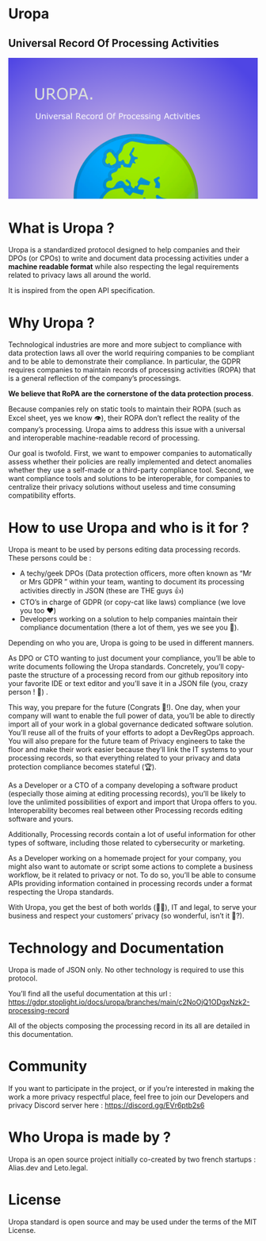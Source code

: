 # Uropa
## Universal Record Of Processing Activities

![alt_text](images/Welcome.png "Welcome image")



# What is Uropa ? 

Uropa is a standardized protocol designed to help companies and their DPOs (or CPOs) to write and document data processing activities under a **machine readable format** while also respecting the legal requirements related to privacy laws all around the world.

It is inspired from the open API specification.


# Why Uropa ?

Technological industries are more and more subject to compliance with data protection laws all over the world requiring companies to be compliant and to be able to demonstrate their compliance. In particular, the GDPR requires companies to maintain records of processing activities (ROPA) that is a general reflection of the company’s processings. 

**We believe that RoPA are the cornerstone of the data protection process**. 

 

Because companies rely on static tools to maintain their ROPA (such as Excel sheet, yes we know 👁), their ROPA don’t reflect the reality of the company’s processing. Uropa aims to address this issue with a universal and interoperable machine-readable record of processing. 

Our goal is twofold. First, we want to empower companies to automatically assess whether their policies are really implemented and detect anomalies whether they use a self-made or a third-party compliance tool. Second, we want compliance tools and solutions to be interoperable, for companies to centralize their privacy solutions without useless and time consuming compatibility efforts. 


# How to use Uropa and who is it for ?

Uropa is meant to be used by persons editing data processing records. These persons could be :



* A techy/geek DPOs (Data protection officers, more often known as “Mr or Mrs GDPR ” within your team, wanting to document its processing activities directly in JSON (these are THE guys 👍)
* CTO’s in charge of GDPR (or copy-cat like laws) compliance (we love you too ❤️)
* Developers working on a solution to help companies maintain their compliance documentation (there a lot of them, yes we see you 👀).

Depending on who you are, Uropa is going to be used in different manners. 

As DPO or CTO wanting to just document your compliance, you’ll be able to write documents following the Uropa standards. Concretely, you’ll copy-paste the structure of a processing record from our github repository into your favorite IDE or text editor and you’ll save it in a JSON file (you, crazy person ! 🤯) . 

This way, you prepare for the future (Congrats 👏!). One day, when your company will want to enable the full power of data, you’ll be able to directly import all of your work in a global governance dedicated software solution. You’ll reuse all of the fruits of your efforts to adopt a DevRegOps approach. You will also prepare for the future team of Privacy engineers to take the floor and make their work easier because they’ll link the IT systems to your processing records, so that everything related to your privacy and data protection compliance becomes stateful (🏆).

As a Developer or a CTO of a company developing a software product (especially those aiming at editing processing records), you’ll be likely to love the unlimited possibilities of export and import that Uropa offers to you. Interoperability becomes real between other Processing records editing software and yours. 

Additionally, Processing records contain a lot of useful information for other types of software, including those related to cybersecurity or marketing. 

As a Developer working on a homemade project for your company, you might also want to automate or script some actions to complete a business workflow, be it related to privacy or not. To do so, you’ll be able to consume APIs providing information contained in processing records under a format respecting the Uropa standards.

With Uropa, you get the best of both worlds (🎤🎶), IT and legal, to serve your business and respect your customers’ privacy (so wonderful, isn’t it 🥲?).


# Technology and Documentation

Uropa is made of JSON only. No other technology is required to use this protocol. 

You’ll find all the useful documentation at this url : https://gdpr.stoplight.io/docs/uropa/branches/main/c2NoOjQ1ODgxNzk2-processing-record

All of the objects composing the processing record in its all are detailed in this documentation. 


# Community

If you want to participate in the project, or if you’re interested in making the work a more privacy respectful place, feel free to join our Developers and privacy Discord server here : https://discord.gg/EVr6ptb2s6


# Who Uropa is made by ?

Uropa is an open source project initially co-created by two french startups : Alias.dev and Leto.legal.


# License

Uropa standard is open source and may be used under the terms of the MIT License. 
